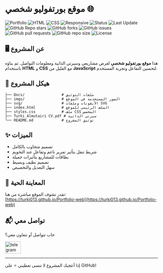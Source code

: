 # موقع بورتفوليو شخصي 🌐

![Portfolio](https://img.shields.io/badge/Portfolio-Personal-informational?style=flat-square)
![HTML](https://img.shields.io/badge/Built%20with-HTML-orange?style=flat-square&logo=html5&logoColor=white)
![CSS](https://img.shields.io/badge/Built%20with-CSS-blue?style=flat-square&logo=css3&logoColor=white)
![Responsive](https://img.shields.io/badge/Responsive-نعم-brightgreen?style=flat-square)
![Status](https://img.shields.io/badge/Status-مفعل-brightgreen?style=flat-square&logo=vercel&logoColor=white)
![Last Update](https://img.shields.io/badge/آخر_تحديث-اليوم-blue?style=flat-square&logo=github)
![GitHub Repo stars](https://img.shields.io/github/stars/turki013/Bank-System?style=social)
![GitHub forks](https://img.shields.io/github/forks/turki013/Bank-System?style=social)
![GitHub issues](https://img.shields.io/github/issues/turki013/Bank-System)
![GitHub pull requests](https://img.shields.io/github/issues-pr/turki013/portfolio-web)
![GitHub repo size](https://img.shields.io/github/repo-size/turki013/portfolio-web)
![License](https://img.shields.io/github/license/turki013/portfolio-web)

## 🖥️ عن المشروع

هذا **موقع بورتفوليو شخصي** لعرض مشاريعي وسيرتي الذاتية ومعلومات التواصل. تم بناؤه باستخدام **HTML** و **CSS** مع القليل من **JavaScript** لتحسين التفاعل وتجربة المستخدم.

## 📁 هيكل المشروع

```
├── Docs/                 # ملفات التوثيق
├── imgs/                 # الصور المستخدمة في الموقع
├── svg/                  # الأيقونات وملفات SVG
├── index.html            # الملف الرئيسي للموقع
├── styles.css            # ملف CSS المخصص
├── Turki Almutairi CV.pdf # سيرتي الذاتية
└── README.md             # توثيق المشروع
```

## ✨ الميزات

- تصميم متجاوب بالكامل
- شريط تنقل بتأثير تمرير ناعم وتفاعل عند التحويم
- بطاقات للمشاريع بتأثيرات جميلة
- تصميم نظيف وبسيط
- سهل التعديل والتخصيص

## 📄 المعاينة الحية

تقدر تشوف الموقع مباشرة من هنا:  
[https://turki013.github.io/Portfolio-web](https://turki013.github.io/Portfolio-web)

## 📬 تواصل معي

حاب تتواصل أو تتعاون معي؟

<a href="https://t.me/DataScience18" target="_blank">
    <img src="https://raw.githubusercontent.com/maurodesouza/profile-readme-generator/master/src/assets/icons/social/telegram/default.svg" width="52" height="40" alt="telegram logo" />
</a>

---

إذا أعجبك المشروع لا تنسى تعطيني ⭐️ على GitHub!
